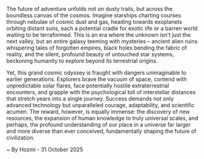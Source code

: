 
The future of adventure unfolds not on dusty trails, but across the boundless canvas of the cosmos. Imagine starships charting courses through nebulae of cosmic dust and gas, heading towards exoplanets orbiting distant suns, each a potential cradle for exotic life or a barren world waiting to be terraformed. This is an era where the unknown isn't just the next valley, but an entire galaxy teeming with mysteries – ancient alien ruins whispering tales of forgotten empires, black holes bending the fabric of reality, and the silent, profound beauty of untouched star systems, beckoning humanity to explore beyond its terrestrial origins.

Yet, this grand cosmic odyssey is fraught with dangers unimaginable to earlier generations. Explorers brave the vacuum of space, contend with unpredictable solar flares, face potentially hostile extraterrestrial encounters, and grapple with the psychological toll of interstellar distances that stretch years into a single journey. Success demands not only advanced technology but unparalleled courage, adaptability, and scientific acumen. The reward, however, is equally immense: the discovery of new resources, the expansion of human knowledge to truly universal scales, and perhaps, the profound understanding of our place in a universe far larger and more diverse than ever conceived, fundamentally shaping the future of civilization.

~ By Hozmi - 31 October 2025
